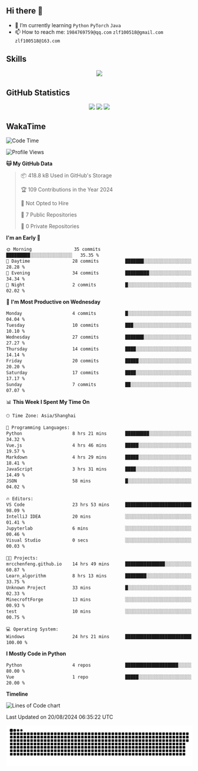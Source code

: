 ## Hi there 👋

- 🌱 I’m currently learning `Python` `PyTorch` `Java`
- 📫 How to reach me: `1984769759@qq.com` `zlf100518@gmail.com` `zlf100518@163.com`

## Skills
<div align="center"> <img src="https://skillicons.dev/icons?i=python,linux,git,github,html,css,js" /> </div>

## GitHub Statistics

<div align="center">
  <img src="https://github-readme-stats.vercel.app/api?username=mrcchenfeng&show_icons=true&theme=tokyonight" />
  <img src="https://github-readme-stats.vercel.app/api/top-langs/?username=mrcchenfeng&show_icons=true&theme=tokyonight" />
  <img src="https://github-readme-activity-graph.vercel.app/graph?username=mrcchenfeng&theme=xcode" />
</div>

## WakaTime

<!--START_SECTION:waka-->
![Code Time](http://img.shields.io/badge/Code%20Time-25%20hrs%2051%20mins-blue)

![Profile Views](http://img.shields.io/badge/Profile%20Views-1-blue)

**🐱 My GitHub Data** 

> 📦 418.8 kB Used in GitHub's Storage 
 > 
> 🏆 109 Contributions in the Year 2024
 > 
> 🚫 Not Opted to Hire
 > 
> 📜 7 Public Repositories 
 > 
> 🔑 0 Private Repositories 
 > 
**I'm an Early 🐤** 

```text
🌞 Morning                35 commits          █████████░░░░░░░░░░░░░░░░   35.35 % 
🌆 Daytime                28 commits          ███████░░░░░░░░░░░░░░░░░░   28.28 % 
🌃 Evening                34 commits          █████████░░░░░░░░░░░░░░░░   34.34 % 
🌙 Night                  2 commits           █░░░░░░░░░░░░░░░░░░░░░░░░   02.02 % 
```
📅 **I'm Most Productive on Wednesday** 

```text
Monday                   4 commits           █░░░░░░░░░░░░░░░░░░░░░░░░   04.04 % 
Tuesday                  10 commits          ███░░░░░░░░░░░░░░░░░░░░░░   10.10 % 
Wednesday                27 commits          ███████░░░░░░░░░░░░░░░░░░   27.27 % 
Thursday                 14 commits          ████░░░░░░░░░░░░░░░░░░░░░   14.14 % 
Friday                   20 commits          █████░░░░░░░░░░░░░░░░░░░░   20.20 % 
Saturday                 17 commits          ████░░░░░░░░░░░░░░░░░░░░░   17.17 % 
Sunday                   7 commits           ██░░░░░░░░░░░░░░░░░░░░░░░   07.07 % 
```


📊 **This Week I Spent My Time On** 

```text
🕑︎ Time Zone: Asia/Shanghai

💬 Programming Languages: 
Python                   8 hrs 21 mins       █████████░░░░░░░░░░░░░░░░   34.32 % 
Vue.js                   4 hrs 46 mins       █████░░░░░░░░░░░░░░░░░░░░   19.57 % 
Markdown                 4 hrs 29 mins       █████░░░░░░░░░░░░░░░░░░░░   18.41 % 
JavaScript               3 hrs 31 mins       ████░░░░░░░░░░░░░░░░░░░░░   14.49 % 
JSON                     58 mins             █░░░░░░░░░░░░░░░░░░░░░░░░   04.02 % 

🔥 Editors: 
VS Code                  23 hrs 53 mins      █████████████████████████   98.09 % 
IntelliJ IDEA            20 mins             ░░░░░░░░░░░░░░░░░░░░░░░░░   01.41 % 
Jupyterlab               6 mins              ░░░░░░░░░░░░░░░░░░░░░░░░░   00.46 % 
Visual Studio            0 secs              ░░░░░░░░░░░░░░░░░░░░░░░░░   00.03 % 

🐱‍💻 Projects: 
mrcchenfeng.github.io    14 hrs 49 mins      ███████████████░░░░░░░░░░   60.87 % 
Learn_algorithm          8 hrs 13 mins       ████████░░░░░░░░░░░░░░░░░   33.75 % 
Unknown Project          33 mins             █░░░░░░░░░░░░░░░░░░░░░░░░   02.33 % 
MinecroftForge           13 mins             ░░░░░░░░░░░░░░░░░░░░░░░░░   00.93 % 
test                     10 mins             ░░░░░░░░░░░░░░░░░░░░░░░░░   00.75 % 

💻 Operating System: 
Windows                  24 hrs 21 mins      █████████████████████████   100.00 % 
```

**I Mostly Code in Python** 

```text
Python                   4 repos             ████████████████████░░░░░   80.00 % 
Vue                      1 repo              █████░░░░░░░░░░░░░░░░░░░░   20.00 % 
```



**Timeline**

![Lines of Code chart](https://raw.githubusercontent.com/mrcchenfeng/mrcchenfeng/main/assets/bar_graph.png)


 Last Updated on 20/08/2024 06:35:22 UTC
<!--END_SECTION:waka-->

<div align="center"><img src="./assets/github-snake-dark.svg" /></div>

